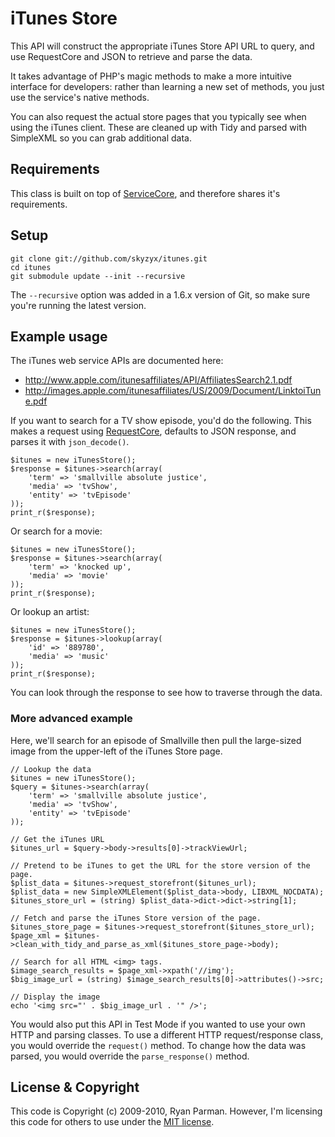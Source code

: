 # iTunes Store

This API will construct the appropriate iTunes Store API URL to query, and use RequestCore and JSON to retrieve and parse the data.

It takes advantage of PHP's magic methods to make a more intuitive interface for developers: rather than learning a new set of methods, you just use the service's native methods.

You can also request the actual store pages that you typically see when using the iTunes client. These are cleaned up with Tidy and parsed with SimpleXML so you can grab additional data.

## Requirements

This class is built on top of [ServiceCore](http://github.com/skyzyx/servicecore), and therefore shares it's requirements.

## Setup

	git clone git://github.com/skyzyx/itunes.git
	cd itunes
	git submodule update --init --recursive

The `--recursive` option was added in a 1.6.x version of Git, so make sure you're running the latest version.

## Example usage

The iTunes web service APIs are documented here:
* <http://www.apple.com/itunesaffiliates/API/AffiliatesSearch2.1.pdf>
* <http://images.apple.com/itunesaffiliates/US/2009/Document/LinktoiTune.pdf>

If you want to search for a TV show episode, you'd do the following. This makes a request using [RequestCore](http://github.com/skyzyx/requestcore), defaults to JSON response, and parses it with `json_decode()`.

	$itunes = new iTunesStore();
	$response = $itunes->search(array(
		'term' => 'smallville absolute justice',
		'media' => 'tvShow',
		'entity' => 'tvEpisode'
	));
	print_r($response);

Or search for a movie:

	$itunes = new iTunesStore();
	$response = $itunes->search(array(
		'term' => 'knocked up',
		'media' => 'movie'
	));
	print_r($response);

Or lookup an artist:

	$itunes = new iTunesStore();
	$response = $itunes->lookup(array(
		'id' => '889780',
		'media' => 'music'
	));
	print_r($response);

You can look through the response to see how to traverse through the data.

### More advanced example

Here, we'll search for an episode of Smallville then pull the large-sized image from the upper-left of the iTunes Store page.

	// Lookup the data
	$itunes = new iTunesStore();
	$query = $itunes->search(array(
		'term' => 'smallville absolute justice',
		'media' => 'tvShow',
		'entity' => 'tvEpisode'
	));

	// Get the iTunes URL
	$itunes_url = $query->body->results[0]->trackViewUrl;

	// Pretend to be iTunes to get the URL for the store version of the page.
	$plist_data = $itunes->request_storefront($itunes_url);
	$plist_data = new SimpleXMLElement($plist_data->body, LIBXML_NOCDATA);
	$itunes_store_url = (string) $plist_data->dict->dict->string[1];

	// Fetch and parse the iTunes Store version of the page.
	$itunes_store_page = $itunes->request_storefront($itunes_store_url);
	$page_xml = $itunes->clean_with_tidy_and_parse_as_xml($itunes_store_page->body);

	// Search for all HTML <img> tags.
	$image_search_results = $page_xml->xpath('//img');
	$big_image_url = (string) $image_search_results[0]->attributes()->src;

	// Display the image
	echo '<img src="' . $big_image_url . '" />';

You would also put this API in Test Mode if you wanted to use your own HTTP and parsing classes. To use a different HTTP request/response class, you would override the <code>request()</code> method. To change how the data was parsed, you would override the <code>parse_response()</code> method.

## License & Copyright

This code is Copyright (c) 2009-2010, Ryan Parman. However, I'm licensing this code for others to use under the [MIT license](http://www.opensource.org/licenses/mit-license.php).
